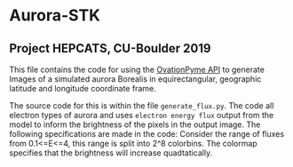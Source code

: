 # Aurora-STK
## Project HEPCATS, CU-Boulder 2019
This file contains the code for using the [OvationPyme API](https://github.com/lkilcommons/OvationPyme) to generate Images of a simulated aurora Borealis in equirectangular, geographic latitude and longitude coordinate frame. 

The source code for this is within the file `generate_flux.py`. The code all electron types of aurora and uses `electron energy flux` output from the model to inform the brightness of the pixels in the output image. The following specifications are made in the code:
	Consider the range of fluxes from 0.1<=E<=4, this range is split into 2^8 colorbins. The colormap specifies that the brightness will increase quadtatically.
